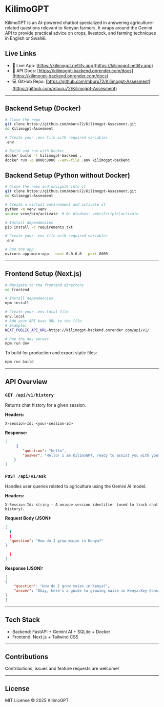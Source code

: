 # KilimoGPT 

KilimoGPT is an AI-powered chatbot specialized in answering agriculture-related questions relevant to Kenyan farmers. It wraps around the Gemini API to provide practical advice on crops, livestock, and farming techniques in English or Swahili.

##  Live Links

- 🔗 Live App: [https://kilimogpt.netlify.app](https://kilimogpt.netlify.app)
- 📘 API Docs: [https://kilimogpt-backend.onrender.com/docs](https://kilimogpt-backend.onrender.com/docs)
- 💻 GitHub Repo: [https://github.com/mburu72/Kilimogpt-Assesment](https://github.com/mburu72/Kilimogpt-Assesment)

---

##  Backend Setup (Docker)

```bash
# Clone the repo
git clone https://github.com/mburu72/Kilimogpt-Assesment.git
cd Kilimogpt-Assesment

# Create your .env file with required variables
.env

# Build and run with Docker
docker build -t kilimogpt-backend .
docker run -p 8000:8000 --env-file .env kilimogpt-backend
```

##  Backend Setup (Python without Docker)

```bash
# Clone the repo and navigate into it
git clone https://github.com/mburu72/Kilimogpt-Assesment.git
cd Kilimogpt-Assesment

# Create a virtual environment and activate it
python -m venv venv
source venv/bin/activate  # On Windows: venv\Scripts\activate

# Install dependencies
pip install -r requirements.txt

# Create your .env file with required variables
.env

# Run the app
uvicorn app.main:app --host 0.0.0.0 --port 8000
```

---

## Frontend Setup (Next.js)

```bash
# Navigate to the frontend directory
cd frontend

# Install dependencies
npm install

# Create your .env.local file
env.local
# Add your API base URL to the file
# Example:
NEXT_PUBLIC_API_URL=https://kilimogpt-backend.onrender.com/api/v1/

# Run the dev server
npm run dev
```

To build for production and export static files:

```bash
npm run build
```

---

## API Overview

### `GET /api/v1/history`

Returns chat history for a given session.

**Headers:**

```
X-Session-Id: <your-session-id>
```

**Response:**

```json
[
     {
        "question": "hello",
        "answer": "Hello! I am KilimoGPT, ready to assist you with your farming questions related to Kenya. Ask away!"
    }
]
```

### `POST /api/v1/ask`

Handles user queries related to agriculture using the Gemini AI model.

**Headers:**

```
X-Session-Id: string – A unique session identifier (used to track chat history).
```

**Request Body (JSON):**

```json
[
  {
  {
  "question": "How do I grow maize in Kenya?"
}

  }
]


```
**Response (JSON):**

```json
[
{
    "question": "How do I grow maize in Kenya?",
    "answer": "Okay, here's a guide to growing maize in Kenya:Key Considerations:..."
}
]
```
---

## Tech Stack

- Backend: FastAPI + Gemini AI + SQLite + Docker
- Frontend: Next.js + Tailwind CSS

---

## Contributions

Contributions, issues and feature requests are welcome!

---

## License

MIT License © 2025 KilimoGPT
